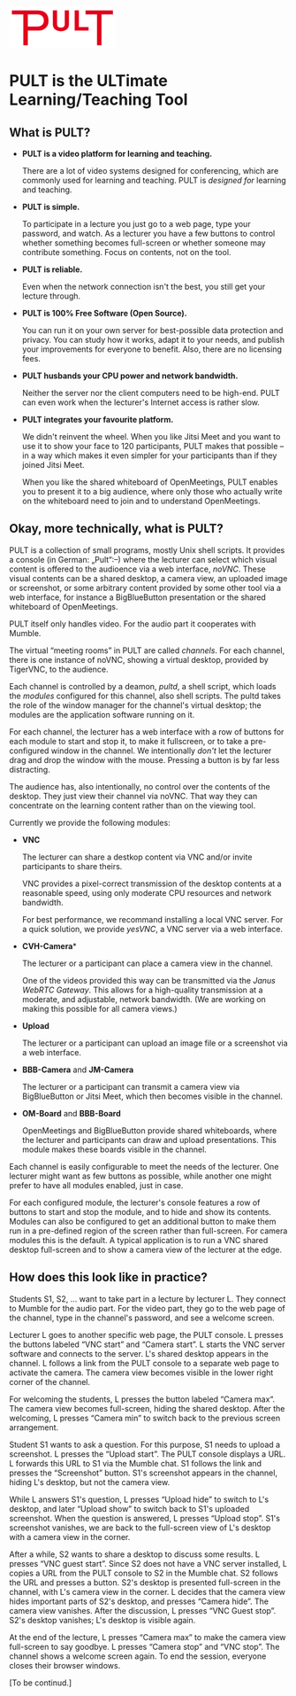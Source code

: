 ![PULT logo](www/pult/pult-logo-192x74.png)

PULT is the ULTimate Learning/Teaching Tool
===========================================

What is PULT?
-------------
 * **PULT is a video platform for learning and teaching.**

   There are a lot of video systems designed for conferencing,
   which are commonly used for learning and teaching.
   PULT is *designed for* learning and teaching.
   
 * **PULT is simple.**
 
   To participate in a lecture you just go to a web page, type your
   password, and watch.  As a lecturer you have a few buttons to
   control whether something becomes full-screen or whether someone
   may contribute something.  Focus on contents, not on the tool.

 * **PULT is reliable.**

   Even when the network connection isn't the best, you still get
   your lecture through.
   
 * **PULT is 100% Free Software (Open Source).**

   You can run it on your own server for best-possible data
   protection and privacy.  You can study how it works, adapt
   it to your needs, and publish your improvements for everyone
   to benefit.  Also, there are no licensing fees.

 * **PULT husbands your CPU power and network bandwidth.**

   Neither the server nor the client computers need to be high-end.
   PULT can even work when the lecturer's Internet access is rather
   slow.

 * **PULT integrates your favourite platform.**

   We didn't reinvent the wheel. When you like Jitsi Meet and you
   want to use it to show your face to 120 participants, PULT
   makes that possible – in a way which makes it even simpler
   for your participants than if they joined Jitsi Meet.

   When you like the shared whiteboard of OpenMeetings,
   PULT enables you to present it to a big audience,
   where only those who actually write on the whiteboard
   need to join and to understand OpenMeetings.

Okay, more technically, what is PULT?
-------------------------------------
PULT is a collection of small programs, mostly Unix shell scripts.
It provides a console (in German: „Pult“:–) where the lecturer can
select which visual content is offered to the audioence via a web
interface, *noVNC*.  These visual contents can be a shared desktop,
a camera view, an uploaded image or screenshot, or some arbitrary
content provided by some other tool via a web interface, for
instance a BigBlueButton presentation or the shared whiteboard of
OpenMeetings.

PULT itself only handles video.  For the audio part it cooperates
with Mumble.

The virtual “meeting rooms” in PULT are called *channels*.  For each
channel, there is one instance of noVNC, showing a virtual desktop,
provided by TigerVNC, to the audience.

Each channel is controlled by a deamon, *pultd*, a shell script,
which loads the *modules* configured for this channel, also shell
scripts.  The pultd takes the role of the window manager for the
channel's virtual desktop; the modules are the application software
running on it.

For each channel, the lecturer has a web interface with a row of
buttons for each module to start and stop it, to make it fullscreen,
or to take a pre-configured window in the channel.  We intentionally
*don't* let the lecturer drag and drop the window with the mouse.
Pressing a button is by far less distracting.

The audience has, also intentionally, no control over the contents
of the desktop.  They just view their channel via noVNC.  That way
they can concentrate on the learning content rather than on the
viewing tool.

Currently we provide the following modules:

 * **VNC**

   The lecturer can share a destkop content via VNC and/or invite
   participants to share theirs.
   
   VNC provides a pixel-correct transmission of the desktop contents
   at a reasonable speed, using only moderate CPU resources and
   network bandwidth.

   For best performance, we recommand installing a local VNC server.
   For a quick solution, we provide *yesVNC*, a VNC server via a web
   interface.

 * **CVH-Camera***

   The lecturer or a participant can place a camera view in the
   channel.

   One of the videos provided this way can be transmitted via
   the *Janus WebRTC Gateway*.  This allows for a high-quality
   transmission at a moderate, and adjustable, network bandwidth.
   (We are working on making this possible for all camera views.)

 * **Upload**

   The lecturer or a participant can upload an image file or a
   screenshot via a web interface.

 * **BBB-Camera** and **JM-Camera**

   The lecturer or a participant can transmit a camera view via
   BigBlueButton or Jitsi Meet, which then becomes visible in the
   channel.

 * **OM-Board** and **BBB-Board**

   OpenMeetings and BigBlueButton provide shared whiteboards, where
   the lecturer and participants can draw and upload presentations.
   This module makes these boards visible in the channel.

Each channel is easily configurable to meet the needs of the
lecturer.  One lecturer might want as few buttons as possible,
while another one might prefer to have all modules enabled, just
in case.

For each configured module, the lecturer's console features a row
of buttons to start and stop the module, and to hide and show its
contents.  Modules can also be configured to get an additional
button to make them run in a pre-defined region of the screen
rather than full-screen.  For camera modules this is the default.
A typical application is to run a VNC shared desktop full-screen
and to show a camera view of the lecturer at the edge. 

How does this look like in practice?
------------------------------------
Students S1, S2, ... want to take part in a lecture by lecturer L.
They connect to Mumble for the audio part. For the video part, they
go to the web page of the channel, type in the channel's password,
and see a welcome screen.

Lecturer L goes to another specific web page, the PULT console.
L presses the buttons labeled “VNC start” and “Camera start”.
L starts the VNC server software and connects to the server.
L's shared desktop appears in the channel.  L follows a link
from the PULT console to a separate web page to activate the
camera.  The camera view becomes visible in the lower right
corner of the channel.

For welcoming the students, L presses the button labeled
“Camera max“.  The camera view becomes full-screen, hiding
the shared desktop.  After the welcoming, L presses “Camera min”
to switch back to the previous screen arrangement.

Student S1 wants to ask a question.  For this purpose, S1 needs
to upload a screenshot.  L presses the “Upload start”.  The PULT
console displays a URL.  L forwards this URL to S1 via the Mumble
chat.  S1 follows the link and presses the “Screenshot” button.
S1's screenshot appears in the channel, hiding L's desktop, but
not the camera view.

While L answers S1's question, L presses “Upload hide” to switch to
L's desktop, and later “Upload show” to switch back to S1's uploaded
screenshot.  When the question is answered, L presses “Upload stop”.
S1's screenshot vanishes, we are back to the full-screen view of L's
desktop with a camera view in the corner.

After a while, S2 wants to share a desktop to discuss some results.
L presses “VNC guest start”.  Since S2 does not have a VNC server
installed, L copies a URL from the PULT console to S2 in the Mumble
chat.  S2 follows the URL and presses a button.  S2's desktop is
presented full-screen in the channel, with L's camera view in the
corner.  L decides that the camera view hides important parts of
S2's desktop, and presses “Camera hide”.  The camera view vanishes.
After the discussion, L presses “VNC Guest stop”.  S2's desktop
vanishes; L's desktop is visible again.

At the end of the lecture, L presses “Camera max” to make the
camera view full-screen to say goodbye.  L presses “Camera stop”
and “VNC stop”.  The channel shows a welcome screen again.
To end the session, everyone closes their browser windows.

[To be continud.]
